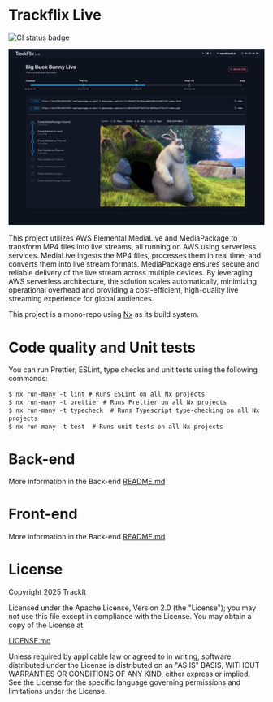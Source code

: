 # Trackflix Live

![CI status badge](https://github.com/trackit/trackflix-live/actions/workflows/nx.yaml/badge.svg)

![Trackflix Live Status view](assets/trackflix-live.png)

This project utilizes AWS Elemental MediaLive and MediaPackage to transform MP4 files into live streams,
all running on AWS using serverless services.
MediaLive ingests the MP4 files, processes them in real time, and converts them into live stream formats.
MediaPackage ensures secure and reliable delivery of the live stream across multiple devices.
By leveraging AWS serverless architecture, the solution scales automatically,
minimizing operational overhead and providing a cost-efficient, high-quality live streaming experience for global audiences.

This project is a mono-repo using [Nx](https://nx.dev/) as its build system.

# Code quality and Unit tests

You can run Prettier, ESLint, type checks and unit tests using the following commands:

```shell
$ nx run-many -t lint # Runs ESLint on all Nx projects
$ nx run-many -t prettier # Runs Prettier on all Nx projects
$ nx run-many -t typecheck  # Runs Typescript type-checking on all Nx projects
$ nx run-many -t test  # Runs unit tests on all Nx projects
```

# Back-end

More information in the Back-end [README.md](apps/api/README.md)

# Front-end

More information in the Back-end [README.md](apps/webui/README.md)

# License

Copyright 2025 TrackIt

Licensed under the Apache License, Version 2.0 (the "License");
you may not use this file except in compliance with the License.
You may obtain a copy of the License at

  [LICENSE.md](./LICENSE.md)

Unless required by applicable law or agreed to in writing, software
distributed under the License is distributed on an "AS IS" BASIS,
WITHOUT WARRANTIES OR CONDITIONS OF ANY KIND, either express or implied.
See the License for the specific language governing permissions and
limitations under the License.
